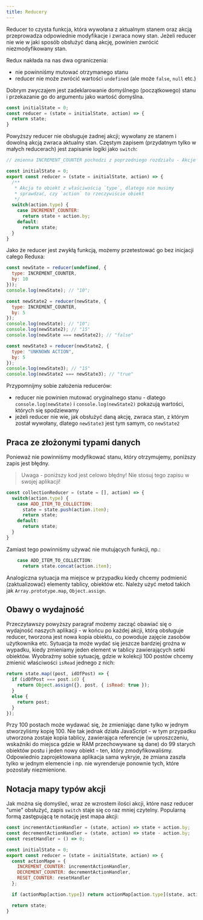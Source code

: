 ```yaml
---
title: Reducery
---
```


Reducer to czysta funkcja, która wywołana z aktualnym stanem oraz akcją przeprowadza odpowiednie modyfikacje i zwraca nowy stan. Jeżeli reducer nie wie w jaki sposób obsłużyć daną akcję, powinien zwrócić niezmodyfikowany stan.

Redux nakłada na nas dwa ograniczenia:

- nie powinniśmy mutować otrzymanego stanu
- reducer nie może zwrócić wartości `undefined` (ale może `false`, `null` etc.)

Dobrym zwyczajem jest zadeklarowanie domyślnego (początkowego) stanu i przekazanie go do argumentu jako wartość domyślna.

```js
const initialState = 0;
const reducer = (state = initialState, action) => {
  return state;
}
```

Powyższy reducer nie obsługuje żadnej akcji; wywołany ze stanem i dowolną akcją zwraca aktualny stan. Częstym zapisem (przydatnym tylko w małych reducerach) jest zapisanie logiki jako `switch`:

```js
// zmienna INCREMENT_COUNTER pochodzi z poprzedniego rozdziału - Akcje

const initialState = 0;
export const reducer = (state = initialState, action) => {
  /**
   * Akcja to obiekt z właściwością `type`, dlatego nie musimy 
   * sprawdzać, czy `action` to rzeczywiście obiekt
   */
  switch(action.type) {
    case INCREMENT_COUNTER:
      return state + action.by;
    default:
      return state;
  }
}
```

Jako że reducer jest zwykłą funkcją, możemy przetestować go bez inicjacji całego Reduxa:

```js
const newState = reducer(undefined, {
  type: INCREMENT_COUNTER,
  by: 10
}));
console.log(newState); // "10";

const newState2 = reducer(newState, {
  type: INCREMENT_COUNTER,
  by: 5
});
console.log(newState); // "10";
console.log(newState2); // "15"
console.log(newState === newState2); // "false"

const newState3 = reducer(newState2, {
  type: "UNKNOWN ACTION",
  by: 5
});
console.log(newState3); // "15"
console.log(newState2 === newState3); // "true"
```

Przypomnijmy sobie założenia reducerów:

- reducer nie powinien mutować oryginalnego stanu - dlatego `console.log(newState)` i `console.log(newState2)` pokazują wartości, których się spodziewamy
- jeżeli reducer nie wie, jak obsłużyć daną akcję, zwraca stan, z którym został wywołany, dlatego `newState3` jest tym samym, co `newState2`

## Praca ze złożonymi typami danych

Ponieważ nie powinniśmy modyfikować stanu, który otrzymujemy, poniższy zapis jest błędny.

> Uwaga - poniższy kod jest celowo błędny! Nie stosuj tego zapisu w swojej aplikacji!

```js
const collectionReducer = (state = [], action) => {
  switch(action.type) {
    case ADD_ITEM_TO_COLLECTION:
      state = state.push(action.item);
      return state;
    default:
      return state;
  }
}
```

Zamiast tego powinniśmy używać nie mutujących funkcji, np.:

```js
    case ADD_ITEM_TO_COLLECTION:
      return state.concat(action.item);
```

Analogiczna sytuacja ma miejsce w przypadku kiedy chcemy podmienić (zaktualizować) elementy tablicy, obiektów etc. Należy użyć metod takich jak `Array.prototype.map`, `Object.assign`.

## Obawy o wydajność

Przeczytawszy powyższy paragraf możemy zacząć obawiać się o wydajność naszych aplikacji - w końcu po każdej akcji, którą obsługuje reducer, tworzona jest nowa kopia obiektu, co powoduje zajęcie zasobów użytkownika etc. Sytuacja ta może wydać się jeszcze bardziej groźna w wypadku, kiedy zmieniamy jeden element w tablicy zawierających setki obiektów. Wyobraźmy sobie sytuację, gdzie w kolekcji 100 postów chcemy zmienić właściwości `isRead` jednego z nich:

```js
return state.map((post, idOfPost) => {
  if (idOfPost === post.id) {
    return Object.assign({}, post, { isRead: true });
  }
  else {
    return post;
  }
});
```

Przy 100 postach może wydawać się, że zmieniając dane tylko w jednym stworzyliśmy kopię 100. Nie tak jednak działa JavaScript - w tym przypadku utworzona zostaje kopia tablicy, zawierająca referencje (w uproszczeniu, wskaźniki do miejsca gdzie w RAM przechowywane są dane) do 99 starych obiektów postu i jeden nowy obiekt - ten, który zmodyfikowaliśmy. Odpowiednio zaprojektowana aplikacja sama wykryje, że zmiana zaszła tylko w jednym elemencie i np. nie wyrenderuje ponownie tych, które pozostały niezmienione.

## Notacja mapy typów akcji

Jak można się domyśleć, wraz ze wzrostem ilości akcji, które nasz reducer "umie" obsłużyć, zapis `switch` staje się co raz mniej czytelny. Popularną formą zastępującą te notację jest mapa akcji:

```js
const incrementActionHandler = (state, action) => state + action.by;
const decrementActionHandler = (state, action) => state - action.by;
const resetHandler = () => 0;

const initialState = 0;
export const reducer = (state = initialState, action) => {
  const actionMape = {
    INCREMENT_COUNTER: incrementActionHandler,
    DECREMENT_COUNTER: decrementActionHandler,
    RESET_COUNTER: resetHandler
  };

  if (actionMap[action.type]) return actionMap[action.type](state, action);

  return state;
}
```